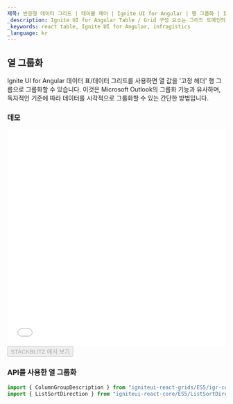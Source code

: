 ```yaml
---
제목: 반응형 데이터 그리드 | 테이블 제어 | Ignite UI for Angular | 행 그룹화 | Infragistics
_description: Ignite UI for Angular Table / Grid 구성 요소는 그리드 도메인의 복잡성을 관리 가능한 API로 단순화하여 사용자가 데이터 컬렉션을 바인딩 할 수 있도록합니다.
_keywords: react table, Ignite UI for Angular, infragistics
_language: kr
---
```


## 열 그룹화

Ignite UI for Angular 데이터 표/데이터 그리드를 사용하면 열 값을 '고정 헤더' 행 그룹으로 그룹화할 수 있습니다.  이것은 Microsoft Outlook의 그룹화 기능과 유사하며, 독자적인 기준에 따라 데이터를 시각적으로 그룹화할 수 있는 간단한 방법입니다.

### 데모

<div class="sample-container loading" style="height: 500px">
    <iframe id="data-grid-row-grouping-iframe" src='{environment:demosBaseUrl}/grids/data-grid-row-grouping' width="100%" height="100%" seamless frameBorder="0" onload="onXPlatSampleIframeContentLoaded(this);"></iframe>
</div>
<div>
    <button data-localize="stackblitz" disabled class="stackblitz-btn"   data-iframe-id="data-grid-row-grouping-iframe" data-demos-base-url="{environment:demosBaseUrl}">STACKBLITZ 에서 보기
    </button>
</div>

<div class="divider--half"></div>

### API를 사용한 열 그룹화

```ts
import { ColumnGroupDescription } from "igniteui-react-grids/ES5/igr-column-group-description";
import { ListSortDirection } from "igniteui-react-core/ES5/ListSortDirection";
```
